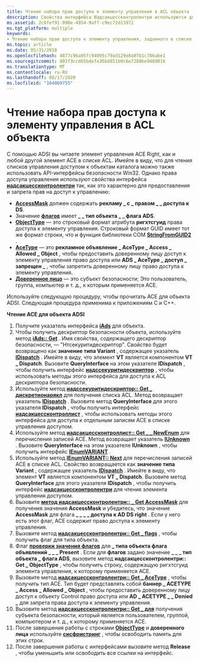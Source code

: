 ```yaml
---
title: Чтение набора прав доступа к элементу управления в ACL объекта
description: Свойства интерфейса Иадсакцессконтролентри используются для предоставления или запрета прав на управление доступом.
ms.assetid: 2c6fef91-990e-4954-9aff-c9ec72d13972
ms.tgt_platform: multiple
keywords:
- Чтение набора прав доступа к элементу управления, заданного в списке ACL объекта Active Directory
ms.topic: article
ms.date: 05/31/2018
ms.openlocfilehash: 4877c96a95fc94095c79ad129e8a07b1c786abe1
ms.sourcegitcommit: 803f3ccd65bdefe36bd851b9c6e7280be9489016
ms.translationtype: MT
ms.contentlocale: ru-RU
ms.lasthandoff: 08/17/2020
ms.locfileid: "104069755"
---
```

# <a name="reading-a-control-access-right-set-in-an-objects-acl"></a>Чтение набора прав доступа к элементу управления в ACL объекта

С помощью ADSI вы читаете элемент управления ACE Right, как и любой другой элемент ACE в списке ACL. Имейте в виду, что для чтения списков управления доступом к объектам каталога можно также использовать API-интерфейсы безопасности Win32. Однако права доступа управления используют свойства интерфейса [**иадсакцессконтролентри**](/windows/desktop/api/iads/nn-iads-iadsaccesscontrolentry) так, как это характерно для предоставления и запрета прав на доступ к управлению:

-   [**AccessMask**](/windows/desktop/ADSI/iadsaccesscontrolentry-property-methods) должен содержать **рекламу \_ с \_ правом \_ \_ доступа к DS**.
-   Значение [**флагов**](/windows/desktop/ADSI/iadsaccesscontrolentry-property-methods) имеет **\_ \_ тип объекта \_ \_ флага ADS**.
-   [**ObjectType**](/windows/desktop/ADSI/iadsaccesscontrolentry-property-methods) — это строковый формат атрибута **ригхтсгуид** права доступа к элементу управления. Строковый формат GUID имеет тот же формат строки, что и функция библиотеки COM [**StringFromGUID2**](/windows/win32/api/combaseapi/nf-combaseapi-stringfromguid2) .
-   [**AceType**](/windows/desktop/ADSI/iadsaccesscontrolentry-property-methods) — это **рекламное объявление \_ AceType \_ Access \_ Allowed \_ Object** , чтобы предоставить доверенному лицу доступ к элементу управления право доступа или **ADS \_ AceType \_ доступ \_ запрещен \_** , чтобы запретить доверенному лицу право доступа к элементу управления.
-   [**Доверенное лицо**](/windows/desktop/ADSI/iadsaccesscontrolentry-property-methods) — это субъект безопасности; Это пользователь, группа, компьютер и т. д., к которым применяется ACE.

Используйте следующую процедуру, чтобы прочитать ACE для объекта ADSI. Следующая процедура применима к приложениям C и C++.

**Чтение ACE для объекта ADSI**

1.  Получите указатель интерфейса [**iAds**](/windows/desktop/api/iads/nn-iads-iads) для объекта.
2.  Чтобы получить дескриптор безопасности объекта, используйте метод [**iAds:: Get**](/windows/desktop/api/iads/nf-iads-iads-get) . Имя свойства, содержащего дескриптор безопасности, — "Нтсекуритидескриптор". Свойство будет возвращено как **значение типа Variant** , содержащее указатель [**IDispatch**](/windows/win32/api/oaidl/nn-oaidl-idispatch) . Имейте в виду, что элемент **VT** является компонентом **VT \_ Dispatch**. Вызовите **QueryInterface** на этом указателе **IDispatch** , чтобы получить интерфейс [**иадссекуритидескриптор**](/windows/desktop/api/iads/nn-iads-iadssecuritydescriptor) , чтобы использовать методы этого интерфейса для доступа к ACL дескриптора безопасности.
3.  Используйте метод [**иадссекуритидескриптор:: Get \_ дискретионарякл**](/windows/desktop/ADSI/iadssecuritydescriptor-property-methods) для получения списка ACL. Метод возвращает указатель [**IDispatch**](/windows/win32/api/oaidl/nn-oaidl-idispatch) . Вызовите метод **QueryInterface** для этого указателя **IDispatch** , чтобы получить интерфейс [**иадсакцессконтроллист**](/windows/desktop/api/iads/nn-iads-iadsaccesscontrollist) , чтобы использовать методы этого интерфейса для доступа к отдельным записям ACE в списке управления доступом.
4.  Используйте метод [**иадсакцессконтроллист:: Get \_ \_ NewEnum**](/windows/desktop/api/iads/nf-iads-iadsaccesscontrollist-get__newenum) для перечисления записей ACE. Метод возвращает указатель [**IUnknown**](/windows/win32/api/unknwn/nn-unknwn-iunknown) . Вызовите **QueryInterface** на этом указателе **IUnknown** , чтобы получить интерфейс [**IEnumVARIANT**](/windows/win32/api/oaidl/nn-oaidl-ienumvariant) .
5.  Используйте метод [**IEnumVARIANT:: Next**](/windows/win32/api/oaidl/nf-oaidl-ienumvariant-next) для перечисления записей ACE в списке ACL. Свойство возвращается как **значение типа Variant** , содержащее указатель [**IDispatch**](/windows/win32/api/oaidl/nn-oaidl-idispatch) . Имейте в виду, что элемент **VT** является компонентом **VT \_ Dispatch**. Вызовите метод **QueryInterface** для этого указателя **IDispatch** , чтобы получить интерфейс [**иадсакцессконтролентри**](/windows/desktop/api/iads/nn-iads-iadsaccesscontrolentry) для чтения элемента управления доступом.
6.  Вызовите [**метод иадсакцессконтролентри:: \_ Get AccessMask**](/windows/desktop/ADSI/iadsaccesscontrolentry-property-methods) для получения значения **AccessMask** и убедитесь, что значение **AccessMask** для флага **\_ \_ \_ \_ доступа к AD DS right** . Если у него есть этот флаг, ACE содержит право доступа к элементу управления.
7.  Вызовите метод [**иадсакцессконтролентри:: Get \_ flags**](/windows/desktop/ADSI/iadsaccesscontrolentry-property-methods) , чтобы получить флаг для типа объекта.
8.  Флаг [**проверки значения флагов**](/windows/desktop/ADSI/iadsaccesscontrolentry-property-methods) для **\_ типа объекта флага объявлений \_ \_ \_ Present** . Если для **флагов** задано значение **\_ \_ \_ тип объекта \_ флага ADS**, вызовите метод **иадсакцессконтролентри:: Get \_ ObjectType** , чтобы получить строку, содержащую ригхтсгуид элемента управления, к которому применяется ACE.
9.  Вызовите метод [**иадсакцессконтролентри:: Get \_ AceType**](/windows/desktop/ADSI/iadsaccesscontrolentry-property-methods) , чтобы получить тип ACE. Тип будет представлять собой **баннер \_ ACETYPE \_ Access \_ Allowed \_ Object** , чтобы предоставить доверенному лицу доступ к объекту Control право доступа или **AD \_ ACETYPE \_ \_ Denied \_** для запрета права доступа к элементу управления.
10. Вызовите метод [**иадсакцессконтролентри:: Get \_ для**](/windows/desktop/ADSI/iadsaccesscontrolentry-property-methods) получения субъекта безопасности, который является пользователем, группой, компьютером и т. д., к которому применяется ACE.
11. После завершения работы с строками [**ObjectType**](/windows/desktop/ADSI/iadsaccesscontrolentry-property-methods) и **доверенного лица** используйте [**сисфристринг**](/windows/win32/api/oleauto/nf-oleauto-sysfreestring) , чтобы освободить память для этих строк.
12. После завершения работы с интерфейсами вызовите метод **Release** , чтобы уменьшить или освободить все ссылки на интерфейс.

 

 